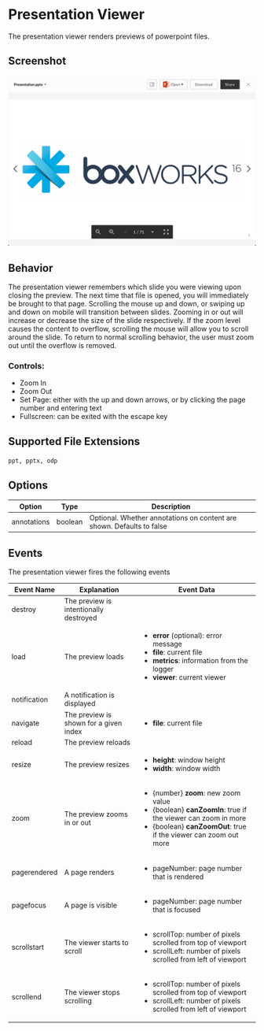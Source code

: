 # Presentation Viewer

The presentation viewer renders previews of powerpoint files.

## Screenshot
![Screenshot of presentation viewer](images/presentation.png)


## Behavior

The presentation viewer remembers which slide you were viewing upon closing the preview. The next time that file is opened, you will immediately be brought to that page. Scrolling the mouse up and down, or swiping up and down on mobile will transition between slides. Zooming in or out will increase or decrease the size of the slide respectively. If the zoom level causes the content to overflow, scrolling the mouse will allow you to scroll around the slide. To return to normal scrolling behavior, the user must zoom out until the overflow is removed.

### Controls:
* Zoom In
* Zoom Out
* Set Page: either with the up and down arrows, or by clicking the page number and entering text
* Fullscreen: can be exited with the escape key

## Supported File Extensions

`ppt, pptx, odp`

## Options

| Option | Type | Description |
| --- | --- | --- |
| annotations | boolean | Optional. Whether annotations on content are shown. Defaults  to false |

## Events
The presentation viewer fires the following events

| Event Name | Explanation | Event Data |
| --- | --- | --- |
| destroy | The preview is intentionally destroyed ||
| load |  The preview loads | <ul> <li> **error** (optional): error message </li> <li> **file**: current file </li> <li> **metrics**: information from the logger </li> <li> **viewer**: current viewer </li> </ul> |
| notification | A notification is displayed ||
| navigate | The preview is shown for a given index | <ul> <li> **file**: current file </li> </ul> |
| reload | The preview reloads ||
| resize | The preview resizes |<ul> <li> **height**: window height </li> <li> **width**: window width </li> </ul> |
| zoom | The preview zooms in or out | <ul> <li> {number} **zoom**: new zoom value </li> <li> {boolean} **canZoomIn**: true if the viewer can zoom in more </li> <li> {boolean} **canZoomOut**: true if the viewer can zoom out more </li> </ul> |
| pagerendered | A page renders | <ul> <li> pageNumber: page number that is rendered </ul> </li> |
| pagefocus | A page is visible | <ul> <li> pageNumber: page number that is focused </ul> </li> |
| scrollstart | The viewer starts to scroll | <ul> <li> scrollTop: number of pixels scrolled from top of viewport </li> <li> scrollLeft: number of pixels scrolled from left of viewport </li> </ul> |
| scrollend | The viewer stops scrolling | <ul> <li> scrollTop: number of pixels scrolled from top of viewport </li> <li> scrollLeft: number of pixels scrolled from left of viewport </li> </ul> |
